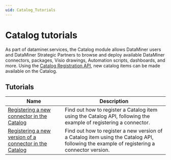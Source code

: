 ```yaml
---
uid: Catalog_Tutorials
---
```


# Catalog tutorials

As part of dataminer.services, the Catalog module allows DataMiner users and DataMiner Strategic Partners to browse and deploy available DataMiner connectors, packages, Visio drawings, Automation scripts, dashboards, and more.
Using the [Catalog Registration API](xref:Register_Catalog_Item), new catalog items can be made available on the Catalog.

## Tutorials

| Name | Description |
|---|---|
| [Registering a new connector in the Catalog](xref:Tutorial_Register_Catalog_Item) | Find out how to register a Catalog item using the Catalog API, following the example of registering a connector. |
| [Registering a new version of a connector in the Catalog](xref:Tutorial_Register_Catalog_Version) | Find out how to register a new version of a Catalog item using the Catalog API, following the example of registering a connector version. |

